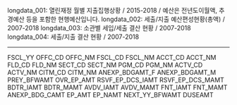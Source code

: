 longdata_001: 열린재정 월별 지출집행상황 / 2015-2018 / 예산은 전년도이월액, 추경예산 등을 포함한 현행예산입니다.
longdata_002: 세출/지출 예산편성현황(총액) / 2007-2018
longdata_003: 소관별 세입/세출 결산 현황 / 2007-2018
longdata_004: 세출/지출 결산 현황 / 2007-2018

---

FSCL_YY
OFFC_CD
OFFC_NM
FSCL_CD
FSCL_NM
ACCT_CD
ACCT_NM
FLD_CD
FLD_NM
SECT_CD
SECT_NM
PGM_CD
PGM_NM
ACTV_CD
ACTV_NM
CITM_CD
CITM_NM
ANEXP_BDGAMT_F
ANEXP_BDGAMT_M
PREY_BFWAMT
OVR_EP_AMT
RSVF_EP_DCS_IAMT
RSVF_EP_DCS_MAMT
BDTR_IAMT
BDTR_MAMT
AVDV_IAMT
AVDV_MAMT
FNT_IAMT
FNT_MAMT
ANEXP_BDG_CAMT
EP_AMT
EP_NAMT
NEXT_YY_BFWAMT
DUSEAMT
